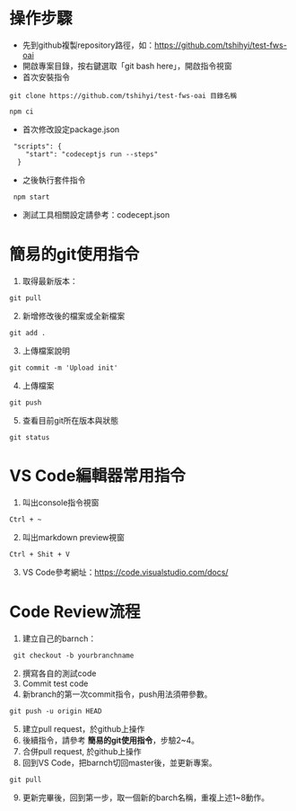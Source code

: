 # 操作步驟
- 先到github複製repository路徑，如：https://github.com/tshihyi/test-fws-oai
- 開啟專案目錄，按右鍵選取「git bash here」，開啟指令視窗
- 首次安裝指令
 
```
git clone https://github.com/tshihyi/test-fws-oai 目錄名稱

npm ci

```

- 首次修改設定package.json

```
 "scripts": {
    "start": "codeceptjs run --steps"
  }

```

- 之後執行套件指令

```
 npm start
```

- 測試工具相關設定請參考：codecept.json

# 簡易的git使用指令
1. 取得最新版本：
```
git pull
```
2. 新增修改後的檔案或全新檔案
```
git add .
```
3. 上傳檔案說明
```
git commit -m 'Upload init'
```
4. 上傳檔案
```
git push
```
5. 查看目前git所在版本與狀態
```
git status
```

# VS Code編輯器常用指令
1. 叫出console指令視窗
```
Ctrl + ~
```
2. 叫出markdown preview視窗
```
Ctrl + Shit + V
```
3. VS Code參考網址：https://code.visualstudio.com/docs/

# Code Review流程
1. 建立自己的barnch：

```
 git checkout -b yourbranchname
```
2. 撰寫各自的測試code
3. Commit test code
4. 新branch的第一次commit指令，push用法須帶參數。
```
git push -u origin HEAD
```
5. 建立pull request，於github上操作
6. 後續指令，請參考 **簡易的git使用指令**，步驗2~4。
7. 合併pull request, 於github上操作
8. 回到VS Code，把barnch切回master後，並更新專案。
```
git pull
```
9. 更新完畢後，回到第一步，取一個新的barch名稱，重複上述1~8動作。
